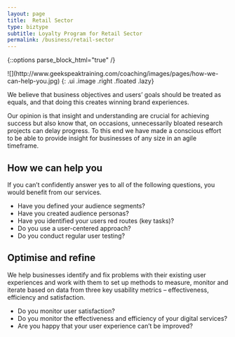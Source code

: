```yaml
---
layout: page
title:  Retail Sector
type: biztype
subtitle: Loyalty Program for Retail Sector
permalink: /business/retail-sector
---
```


{::options parse_block_html="true" /}
<div class="ui basic fluid segment text">
![](http://www.geekspeaktraining.com/coaching/images/pages/how-we-can-help-you.jpg)
{: .ui .image .right .floated .lazy}

We believe that business objectives and users’ goals should be treated as equals, and that doing this creates winning brand experiences.

Our opinion is that insight and understanding are crucial for achieving success but also know that, on occasions, unnecessarily bloated research projects can delay progress. To this end we have made a conscious effort to be able to provide insight for businesses of any size in an agile timeframe.


## How we can help you
If you can’t confidently answer yes to all of the following questions, you would benefit from our services.

 * Have you defined your audience segments?
 * Have you created audience personas?
 * Have you identified your users red routes (key tasks)?
 * Do you use a user-centered approach?
 * Do you conduct regular user testing?


## Optimise and refine
We help businesses identify and fix problems with their existing user experiences and work with them to set up methods to measure, monitor and iterate based on data from three key usability metrics – effectiveness, efficiency and satisfaction.

 * Do you monitor user satisfaction?
 * Do you monitor the effectiveness and efficiency of your digital services?
 * Are you happy that your user experience can’t be improved?

</div>

